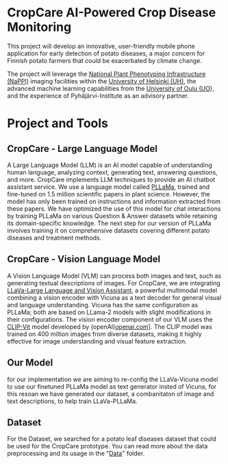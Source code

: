 # CropCare AI-Powered Crop Disease Monitoring 

This project will develop an innovative, user-friendly mobile phone application for early detection of potato diseases, a major concern for Finnish potato farmers that could be exacerbated by climate change.

The project will leverage the [National Plant Phenotyping Infrastructure (NaPPI)](https://www.helsinki.fi/en/infrastructures/national-plant-phenotyping)
imaging facilities within the [University of Helsinki (UH)](https://www.helsinki.fi/en/), the advanced machine learning capabilities from the [University of Oulu (UO](https://www.oulu.fi/en)), and the experience of Pyhäjärvi-Institute as an advisory partner.

# Project and Tools
## CropCare - Large Language Model
A Large Language Model (LLM) is an AI model capable of understanding human language, analyzing context, generating text, answering questions, and more. CropCare implements LLM techniques to provide an AI chatbot assistant service. We use a language model called [PLLaMa](https://arxiv.org/abs/2401.01600), trained and fine-tuned on 1.5 million scientific papers in plant science. However, the model has only been trained on instructions and information extracted from these papers. We have optimized the use of this model for chat interactions by training PLLaMa on various Question & Answer datasets while retaining its domain-specific knowledge. The next step for our version of PLLaMa involves training it on comprehensive datasets covering different potato diseases and treatment methods.

## CropCare - Vision Language Model
A Vision Language Model (VLM) can process both images and text, such as generating textual descriptions of images. For CropCare, we are integrating  [LLaVa-Large Language and Vision Assistant](https://llava-vl.github.io/), a powerful multimodal model combining a vision encoder with Vicuna as a text decoder for general visual and language understanding. Vicuna has the same configuration as PLLaMa; both are based on LLama-2 models with slight modifications in their configurations. The vision encoder component of our VLM uses the [CLIP-Vit](https://openai.com/index/clip/) model developed by (openAI)[openai.com](https://openai.com/)]. The CLIP model was trained on 400 million images from diverse datasets, making it highly effective for image understanding and visual feature extraction.

## Our Model
for our implementation we are aiming to re-config the LLaVa-Vicuna model to use our finetuned PLLaMa model as text generator insted of Vicuna, for this resoan we have generated our dataset, a combanitaton of image and text descriptions, to help train LLaVa-PLLaMa.

## Dataset
For the Dataset, we searched for a potato leaf diseases dataset that could be used for the CropCare prototype. You can read more about the data preprocessing and its usage in the "[Data](https://github.com/Guedd/CropCare/tree/main/Data#readme)" folder.
